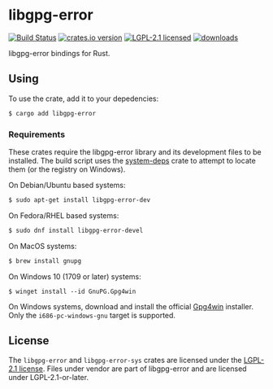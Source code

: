 # libgpg-error

[![Build Status][build]][ci]
[![crates.io version][version]][crate]
[![LGPL-2.1 licensed][license]](./COPYING)
[![downloads][downloads]][crate]

libgpg-error bindings for Rust.

## Using

To use the crate, add it to your depedencies:
```sh
$ cargo add libgpg-error
```

### Requirements
These crates require the libgpg-error library and its development files to be
installed. The build script uses the [system-deps] crate to attempt to locate
them (or the registry on Windows).

On Debian/Ubuntu based systems:
```sh
$ sudo apt-get install libgpg-error-dev
```

On Fedora/RHEL based systems:
```sh
$ sudo dnf install libgpg-error-devel
```

On MacOS systems:
```sh
$ brew install gnupg
```

On Windows 10 (1709 or later) systems:
```pwsh
$ winget install --id GnuPG.Gpg4win
```

On Windows systems, download and install the official [Gpg4win] installer. Only
the `i686-pc-windows-gnu` target is supported.

## License
The `libgpg-error` and `libgpg-error-sys` crates are licensed under the [LGPL-2.1 license](./COPYING). Files under
vendor are part of libgpg-error and are licensed under LGPL-2.1-or-later.

[crate]: https://crates.io/crates/gpg-error
[ci]: https://github.com/gpg-rs/libgpg-error/actions/workflows/ci.yml
[build]: https://img.shields.io/github/actions/workflow/status/gpg-rs/libgpg-error/ci.yml?style=flat-square
[version]: https://img.shields.io/crates/v/gpg-error?style=flat-square
[license]: https://img.shields.io/crates/l/gpg-error?style=flat-square
[downloads]: https://img.shields.io/crates/d/gpg-error?style=flat-square

[system-deps]: https://crates.io/crates/system-deps
[Gpg4win]: https://www.gpg4win.org/
